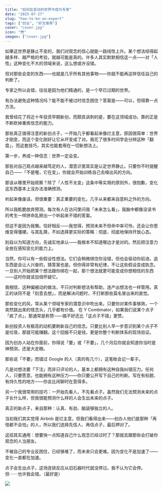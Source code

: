 ```yaml
---
title: "如何在变动的世界中成为专家"
date: "2025-07-27"
slug: "how-to-be-an-expert"
tags: ["创业", "好文推荐"]
cover: "cover.jpg"
icon: "😎"
images: ["cover.jpg"]
---
```

如果这世界是静止不变的，我们对观念的信心就能一路线性上升。某个想法经得起越多样、越严格的考验，就越可能是真的。许多人其实默默相信这一点——对「人性」这种变化不大的领域来说，这么想或许没错。



但对那些会变的东西——也就是几乎所有其他事物——你就不能再这样信任自己的判断了。



专家之所以会错，往往是因为他们精通的，是一个早已过期的世界。



有办法避免这种情况吗？能不能不被过时信念困住？答案是——可以，但得靠一点方法。



我曾经花了将近十年投资早期新创，而颇具讽刺的是，要在这领域成功，靠的正是不断砍掉重练信念的能力。



那些真正值得注意的新创点子，一开始几乎都看起来像烂主意，原因很简单：世界才刚变，而这个变化刚好让它从坏变成了对。我花了很多时间学会分辨这种「翻盘」，而这套技巧，其实也能套用在一切新想法上。



第一步，养成一种信念：世界一定会变。



那些对自己观点越来越笃定的人，潜意识里其实是认定世界静止。只要你不时提醒自己——「不是喔，它在变」，你就会开始训练自己去嗅出风的方向。



那该从哪里开始观察？除了「人性不太变」这条中等实用的原则外，很抱歉，变化这东西基本上没办法准确预测。



听起来像废话，但很重要：真正重要的变化，几乎从来都来自意料之外的方向。



所以我乾脆放弃预测。每次有人在访问里问我「未来怎么看」，我脑中都像没读书的考生一样拼命乱掰出一个听起来不错的答案。



但这不是因为我懒。恰好相反——我觉得，预测未来不但命中率可怜，还会让你思维变得僵硬。与其乱猜，不如选择更实际的策略：彻底、彻底地保持开放心态。



别自以为知道方向，先诚实地承认——我根本不知道哪边才是对的。然后把注意力全放在感知变化的能力上。



当然，你可以有一些假设性想法。它们会稍微绑住你没错，但也会驱动你前进。追东西是会让人兴奋的，猜答案也是。但你得非常有纪律，不让这些假设变成执念。
一旦别人开始把某个想法跟你绑在一起，那个想法就更可能变成你想相信的东西——这时你就该加倍怀疑它。



我相信，这种偏被动的做法，不只对判断想法有帮助，连产出想法也一样管用。真正的诀窍不是「刻意去想」，而是解决问题时，不打断那些莫名冒出来的直觉。



那些变化的风，常从某个领域专家的潜意识中吹出来。只要你对某件事够熟，一个突然跳出来的怪念头，几乎都有价值。
在 Y Combinator，如果我们说某个点子「疯了点」，那通常是称赞——搞不好还比「这点子不错」更赞。



新创投资人有极高的动机要刷新自己的信念。只要比别人早一步意识到某个点子不是垃圾，那就可能赚翻。这个回报不只是钱，更是你整个判断体系的现场验证。



因为创办人站在你面前，你得说「要」或「不要」，几个月后你就会知道你当时是神预测，还是大走眼。



那些说「不要」而错过 Google 的人（真的有几个），这笔帐会记一辈子。



凡是对想法要「下注」而非只评论的人，基本上都拥有这种自我纠错压力。任何人，只要愿意，也能拥有这种压力——你只要公开写下自己的判断。写在有标题、有持久性的地方——你会比闲聊时在意得多。



另一个我很常用的技巧：一开始先看人，不先看点子。虽然我们无法预测未来的点子长什么样，但我很能预测什么样的人会生出未来的点子。



真正的新点子，来自那种：认真、有劲、脑袋够独立的人。



当初我们其实觉得 Airbnb 是烂主意，但我们看得出来——创办人他们是那种「再怪都不会怕」的人，所以我们选择先信人、再信点子，最后押对了。



这招其实通用：想要快一点知道自己什么观念已经过时了？那就去跟那些会打破你观念的人当朋友。



不被自己的专业反困住，已经够难了，而未来只会更难。因为变化不是加速了——变化一直都在加速。



点子会生出点子，这场连锁反应从旧石器时代就没停过。我不认为它会停。
但⋯⋯也许我会错。（最好是）




![](https://prod-files-secure.s3.us-west-2.amazonaws.com/112d0858-5090-4d34-a606-b75eb8d65fd2/46476355-9cf3-4e99-9b7a-3531bc426380/1000202064.png?X-Amz-Algorithm=AWS4-HMAC-SHA256&X-Amz-Content-Sha256=UNSIGNED-PAYLOAD&X-Amz-Credential=ASIAZI2LB466ZWFDNQCV%2F20251002%2Fus-west-2%2Fs3%2Faws4_request&X-Amz-Date=20251002T201424Z&X-Amz-Expires=3600&X-Amz-Security-Token=IQoJb3JpZ2luX2VjEJz%2F%2F%2F%2F%2F%2F%2F%2F%2F%2FwEaCXVzLXdlc3QtMiJGMEQCIB90qGiRJpIrXPryjWHQ1Emw3VicG5sn6YK%2BDQ%2Fi1BJcAiB06V%2FyXAwwq5iOPUIUeIRAqlZYwCQBjg1YeNjn4VqsYSr%2FAwg1EAAaDDYzNzQyMzE4MzgwNSIM88NymCbEFMXvfQaPKtwDuuD6OOrbdLCVMVFaKa1zHyA%2B456GMM%2BNIMgbfEZdmovknTX3WQ%2Flc9fbc4VicC9Aqna8Gl%2FlyMmi4myiBF81lB5rd3pC8z3fnC8SumyrsnN%2BcCaZX8t%2Fpap1qgEaCWqCFKEDJCP8sRjXJ9%2BGo69fMBAQnfNs3Igitt1NrdcZLazGpSPgQGnfzMqsz4XRGpA9Dt3ir9s9TZMaUpqDcCWB8iXwrGqZ%2BzRTOSrG9Jyfm6BKwyrkT%2F01D%2BtHW8lbr6J9f8ZzYq7MKP6f7ZZG%2FL7tzp2DUcGRfuD7WpY46ytFMunJsXF%2BSZgRRL19C0cXmrRG65f8HI5ILeJdxhvVrBFemoOlwIljgn1%2BFs5iSTTFKr5C20SZgHKE3p1ItFy4YVV7wPIBjSG3KEKy6mljdTqlw9930Vs0eZuTcHORteooj5RT6c3Cq0cL1w1gB5Ch9BZFBKQpLCso6Z8oFJfyOs746Zptaaa4xuLA7UNwhbanfen4M5txazlCOye6ZYG%2FyivPRcLw68xXVD3OahV%2BVKXFDIQ3XCIL21f%2Foc683VQ4zuSgVhzrJoaGy9fbStbjXmAx1vKZfeC0xvFQkCnyNdmbXQCg5S57YpNxWsDVl%2Ft9X2FvX5dfLif2T5ubI%2FkwhLP7xgY6pgE0EulYuOBnFnkeB53PxZgWqQweVXSuo13WJQynlolipDEl%2Bo7jl%2BfVp4f6wcEd4hTuqQalFhGXi%2FQAVEu1eLOSieFitXhn2bvOUt%2FhofL0ZIP1QCWeG7k2J04z1DVbBnOgN%2BIwd%2FYwn8tP0UKCP1HvBbxZJcFofkOWFZLTlpAX6Uy2TFJthNqWYHvpAZ49PaTxBpTHyJfWpuMv75smNJEvOz1CYv2U&X-Amz-Signature=865695e2fe3a45d32a2cb8e8d7215a63025f94e63b4ce2b8ade5addc2fe4cce6&X-Amz-SignedHeaders=host&x-amz-checksum-mode=ENABLED&x-id=GetObject)

